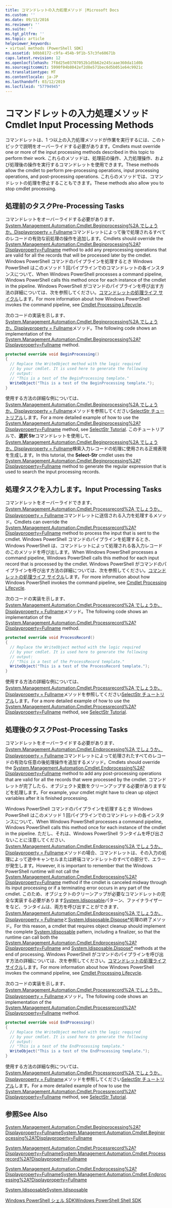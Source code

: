 ```yaml
---
title: コマンドレットの入力処理メソッド |Microsoft Docs
ms.custom: ''
ms.date: 09/13/2016
ms.reviewer: ''
ms.suite: ''
ms.tgt_pltfrm: ''
ms.topic: article
helpviewer_keywords:
- virtual methods (PowerShell SDK]
ms.assetid: b0bb8172-c9fa-454b-9f1b-57c3fe60671b
caps.latest.revision: 12
ms.openlocfilehash: 7f8d25e03707052b1d5b62e245caae360da11d0b
ms.sourcegitcommit: 5990f04b8042ef2d8e571bec6d5b051e64c9921c
ms.translationtype: MT
ms.contentlocale: ja-JP
ms.lasthandoff: 03/12/2019
ms.locfileid: "57794945"
---
```

# <a name="cmdlet-input-processing-methods"></a><span data-ttu-id="be37b-102">コマンドレットの入力処理メソッド</span><span class="sxs-lookup"><span data-stu-id="be37b-102">Cmdlet Input Processing Methods</span></span>

<span data-ttu-id="be37b-103">コマンドレットは、1 つ以上の入力処理メソッドが作業を実行するには、このトピックで説明をオーバーライドする必要があります。</span><span class="sxs-lookup"><span data-stu-id="be37b-103">Cmdlets must override one or more of the input processing methods described in this topic to perform their work.</span></span> <span data-ttu-id="be37b-104">これらのメソッドは、処理前の操作、入力処理操作、および処理後の操作を実行するコマンドレットを使用できます。</span><span class="sxs-lookup"><span data-stu-id="be37b-104">These methods allow the cmdlet to perform pre-processing operations, input processing operations, and post-processing operations.</span></span> <span data-ttu-id="be37b-105">これらのメソッドでは、コマンドレットの処理を停止することもできます。</span><span class="sxs-lookup"><span data-stu-id="be37b-105">These methods also allow you to stop cmdlet processing.</span></span>

## <a name="pre-processing-tasks"></a><span data-ttu-id="be37b-106">処理前のタスク</span><span class="sxs-lookup"><span data-stu-id="be37b-106">Pre-Processing Tasks</span></span>

<span data-ttu-id="be37b-107">コマンドレットをオーバーライドする必要があります、 [System.Management.Automation.Cmdlet.Beginprocessing%2A でしょうか。Displayproperty = Fullname](/dotnet/api/system.management.automation.cmdlet.beginprocessing?view=powershellsdk-1.1.0)コマンドレットによって後で処理されるすべてのレコードの有効な前処理の操作を追加します。</span><span class="sxs-lookup"><span data-stu-id="be37b-107">Cmdlets should override the [System.Management.Automation.Cmdlet.Beginprocessing%2A?Displayproperty=Fullname](/dotnet/api/system.management.automation.cmdlet.beginprocessing?view=powershellsdk-1.1.0) method to add any preprocessing operations that are valid for all the records that will be processed later by the cmdlet.</span></span> <span data-ttu-id="be37b-108">Windows PowerShell コマンドのパイプラインを処理するとき Windows PowerShell はこのメソッド 1 回パイプラインでのコマンドレットの各インスタンスについて、</span><span class="sxs-lookup"><span data-stu-id="be37b-108">When Windows PowerShell processes a command pipeline, Windows PowerShell calls this method once for each instance of the cmdlet in the pipeline.</span></span> <span data-ttu-id="be37b-109">Windows PowerShell がコマンドのパイプラインを呼び出す方法の詳細については、次を参照してください。[コマンドレットの処理ライフ サイクル](https://msdn.microsoft.com/en-us/3202f55c-314d-4ac3-ad78-4c7ca72253c5)します。</span><span class="sxs-lookup"><span data-stu-id="be37b-109">For more information about how Windows PowerShell invokes the command pipeline, see [Cmdlet Processing Lifecycle](https://msdn.microsoft.com/en-us/3202f55c-314d-4ac3-ad78-4c7ca72253c5).</span></span>

<span data-ttu-id="be37b-110">次のコードの実装を示します、 [System.Management.Automation.Cmdlet.Beginprocessing%2A でしょうか。Displayproperty = Fullname](/dotnet/api/system.management.automation.cmdlet.beginprocessing?view=powershellsdk-1.1.0)メソッド。</span><span class="sxs-lookup"><span data-stu-id="be37b-110">The following code shows an implementation of the [System.Management.Automation.Cmdlet.Beginprocessing%2A?Displayproperty=Fullname](/dotnet/api/system.management.automation.cmdlet.beginprocessing?view=powershellsdk-1.1.0) method.</span></span>

```csharp
protected override void BeginProcessing()
{
  // Replace the WriteObject method with the logic required
  // by your cmdlet. It is used here to generate the following
  // output:
  // "This is a test of the BeginProcessing template."
  WriteObject("This is a test of the BeginProcessing template.");
}
```

<span data-ttu-id="be37b-111">使用する方法の詳細な例については、 [System.Management.Automation.Cmdlet.Beginprocessing%2A でしょうか。Displayproperty = Fullname](/dotnet/api/system.management.automation.cmdlet.beginprocessing?view=powershellsdk-1.1.0)メソッドを参照してください[SelectStr チュートリアル](./selectstr-tutorial.md)します。</span><span class="sxs-lookup"><span data-stu-id="be37b-111">For a more detailed example of how to use the [System.Management.Automation.Cmdlet.Beginprocessing%2A?Displayproperty=Fullname](/dotnet/api/system.management.automation.cmdlet.beginprocessing?view=powershellsdk-1.1.0) method, see [SelectStr Tutorial](./selectstr-tutorial.md).</span></span> <span data-ttu-id="be37b-112">このチュートリアルで、**選択 Str**コマンドレットを使用して、 [System.Management.Automation.Cmdlet.Beginprocessing%2A でしょうか。Displayproperty = Fullname](/dotnet/api/system.management.automation.cmdlet.beginprocessing?view=powershellsdk-1.1.0)検索入力レコードの処理に使用される正規表現を生成します。</span><span class="sxs-lookup"><span data-stu-id="be37b-112">In this tutorial, the **Select-Str** cmdlet uses the [System.Management.Automation.Cmdlet.Beginprocessing%2A?Displayproperty=Fullname](/dotnet/api/system.management.automation.cmdlet.beginprocessing?view=powershellsdk-1.1.0) method to generate the regular expression that is used to search the input processing records.</span></span>

## <a name="input-processing-tasks"></a><span data-ttu-id="be37b-113">処理タスクを入力します。</span><span class="sxs-lookup"><span data-stu-id="be37b-113">Input Processing Tasks</span></span>

<span data-ttu-id="be37b-114">コマンドレットをオーバーライドできます、 [System.Management.Automation.Cmdlet.Processrecord%2A でしょうか。Displayproperty = Fullname](/dotnet/api/system.management.automation.cmdlet.processrecord?view=powershellsdk-1.1.0)コマンドレットに送信される入力を処理するメソッド。</span><span class="sxs-lookup"><span data-stu-id="be37b-114">Cmdlets can override the [System.Management.Automation.Cmdlet.Processrecord%2A?Displayproperty=Fullname](/dotnet/api/system.management.automation.cmdlet.processrecord?view=powershellsdk-1.1.0) method to process the input that is sent to the cmdlet.</span></span> <span data-ttu-id="be37b-115">Windows PowerShell コマンドのパイプラインを処理するとき、Windows PowerShell は、コマンドレットによって処理される各入力レコードのこのメソッドを呼び出します。</span><span class="sxs-lookup"><span data-stu-id="be37b-115">When Windows PowerShell processes a command pipeline, Windows PowerShell calls this method for each input record that is processed by the cmdlet.</span></span> <span data-ttu-id="be37b-116">Windows PowerShell がコマンドのパイプラインを呼び出す方法の詳細については、次を参照してください。[コマンドレットの処理ライフ サイクル](https://msdn.microsoft.com/en-us/3202f55c-314d-4ac3-ad78-4c7ca72253c5)します。</span><span class="sxs-lookup"><span data-stu-id="be37b-116">For more information about how Windows PowerShell invokes the command pipeline, see [Cmdlet Processing Lifecycle](https://msdn.microsoft.com/en-us/3202f55c-314d-4ac3-ad78-4c7ca72253c5).</span></span>

<span data-ttu-id="be37b-117">次のコードの実装を示します、 [System.Management.Automation.Cmdlet.Processrecord%2A でしょうか。Displayproperty = Fullname](/dotnet/api/system.management.automation.cmdlet.processrecord?view=powershellsdk-1.1.0)メソッド。</span><span class="sxs-lookup"><span data-stu-id="be37b-117">The following code shows an implementation of the [System.Management.Automation.Cmdlet.Processrecord%2A?Displayproperty=Fullname](/dotnet/api/system.management.automation.cmdlet.processrecord?view=powershellsdk-1.1.0) method.</span></span>

```csharp
protected override void ProcessRecord()
{
  // Replace the WriteObject method with the logic required
  // by your cmdlet. It is used here to generate the following
  // output:
  // "This is a test of the ProcessRecord template."
  WriteObject("This is a test of the ProcessRecord template.");
}
```

<span data-ttu-id="be37b-118">使用する方法の詳細な例については、 [System.Management.Automation.Cmdlet.Processrecord%2A でしょうか。Displayproperty = Fullname](/dotnet/api/system.management.automation.cmdlet.processrecord?view=powershellsdk-1.1.0)メソッドを参照してください[SelectStr チュートリアル](./selectstr-tutorial.md)します。</span><span class="sxs-lookup"><span data-stu-id="be37b-118">For a more detailed example of how to use the [System.Management.Automation.Cmdlet.Processrecord%2A?Displayproperty=Fullname](/dotnet/api/system.management.automation.cmdlet.processrecord?view=powershellsdk-1.1.0) method, see [SelectStr Tutorial](./selectstr-tutorial.md).</span></span>

## <a name="post-processing-tasks"></a><span data-ttu-id="be37b-119">処理後のタスク</span><span class="sxs-lookup"><span data-stu-id="be37b-119">Post-Processing Tasks</span></span>

<span data-ttu-id="be37b-120">コマンドレットをオーバーライドする必要があります、 [System.Management.Automation.Cmdlet.Endprocessing%2A でしょうか。Displayproperty = Fullname](/dotnet/api/system.management.automation.cmdlet.endprocessing?view=powershellsdk-1.1.0)コマンドレットによって処理されたすべてのレコードの有効な任意の後処理操作を追加するメソッド。</span><span class="sxs-lookup"><span data-stu-id="be37b-120">Cmdlets should override the [System.Management.Automation.Cmdlet.Endprocessing%2A?Displayproperty=Fullname](/dotnet/api/system.management.automation.cmdlet.endprocessing?view=powershellsdk-1.1.0) method to add any post-processing operations that are valid for all the records that were processed by the cmdlet.</span></span> <span data-ttu-id="be37b-121">コマンドレットが完了したら、オブジェクト変数をクリーンアップする必要がありますなどを処理します。</span><span class="sxs-lookup"><span data-stu-id="be37b-121">For example, your cmdlet might have to clean up object variables after it is finished processing.</span></span>

<span data-ttu-id="be37b-122">Windows PowerShell コマンドのパイプラインを処理するとき Windows PowerShell はこのメソッド 1 回パイプラインでのコマンドレットの各インスタンスについて、</span><span class="sxs-lookup"><span data-stu-id="be37b-122">When Windows PowerShell processes a command pipeline, Windows PowerShell calls this method once for each instance of the cmdlet in the pipeline.</span></span> <span data-ttu-id="be37b-123">ただし、それは、Windows PowerShell ランタイムを呼び出さないことに注意してください、 [System.Management.Automation.Cmdlet.Endprocessing%2A でしょうか。Displayproperty = Fullname](/dotnet/api/system.management.automation.cmdlet.endprocessing?view=powershellsdk-1.1.0)メソッドの場合、コマンドレットは、その入力の処理によって途中キャンセルまたは終端コマンドレットのすべての部分で、エラーが発生します。</span><span class="sxs-lookup"><span data-stu-id="be37b-123">However, it is important to remember that the Windows PowerShell runtime will not call the [System.Management.Automation.Cmdlet.Endprocessing%2A?Displayproperty=Fullname](/dotnet/api/system.management.automation.cmdlet.endprocessing?view=powershellsdk-1.1.0) method if the cmdlet is canceled midway through its input processing or if a terminating error occurs in any part of the cmdlet.</span></span> <span data-ttu-id="be37b-124">このため、オブジェクトのクリーンアップが必要なコマンドレットの完全な実装する必要があります[System.Idisposable](/dotnet/api/System.IDisposable)パターン、ファイナライザーをなど、ランタイムは、両方を呼び出すことができます、 [System.Management.Automation.Cmdlet.Endprocessing%2A でしょうか。Displayproperty = Fullname](/dotnet/api/system.management.automation.cmdlet.endprocessing?view=powershellsdk-1.1.0)と[System.Idisposable.Dispose\*](/dotnet/api/System.IDisposable.Dispose)処理の終了メソッド。</span><span class="sxs-lookup"><span data-stu-id="be37b-124">For this reason, a cmdlet that requires object cleanup should implement the complete [System.Idisposable](/dotnet/api/System.IDisposable) pattern, including a finalizer, so that the runtime can call both the [System.Management.Automation.Cmdlet.Endprocessing%2A?Displayproperty=Fullname](/dotnet/api/system.management.automation.cmdlet.endprocessing?view=powershellsdk-1.1.0) and [System.Idisposable.Dispose\*](/dotnet/api/System.IDisposable.Dispose) methods at the end of processing.</span></span> <span data-ttu-id="be37b-125">Windows PowerShell がコマンドのパイプラインを呼び出す方法の詳細については、次を参照してください。[コマンドレットの処理ライフ サイクル](https://msdn.microsoft.com/en-us/3202f55c-314d-4ac3-ad78-4c7ca72253c5)します。</span><span class="sxs-lookup"><span data-stu-id="be37b-125">For more information about how Windows PowerShell invokes the command pipeline, see [Cmdlet Processing Lifecycle](https://msdn.microsoft.com/en-us/3202f55c-314d-4ac3-ad78-4c7ca72253c5).</span></span>

<span data-ttu-id="be37b-126">次のコードの実装を示します、 [System.Management.Automation.Cmdlet.Processrecord%2A でしょうか。Displayproperty = Fullname](/dotnet/api/system.management.automation.cmdlet.processrecord?view=powershellsdk-1.1.0)メソッド。</span><span class="sxs-lookup"><span data-stu-id="be37b-126">The following code shows an implementation of the [System.Management.Automation.Cmdlet.Processrecord%2A?Displayproperty=Fullname](/dotnet/api/system.management.automation.cmdlet.processrecord?view=powershellsdk-1.1.0) method.</span></span>

```csharp
protected override void EndProcessing()
{
  // Replace the WriteObject method with the logic required
  // by your cmdlet. It is used here to generate the following
  // output:
  // "This is a test of the EndProcessing template."
  WriteObject("This is a test of the EndProcessing template.");
}
```

<span data-ttu-id="be37b-127">使用する方法の詳細な例については、 [System.Management.Automation.Cmdlet.Processrecord%2A でしょうか。Displayproperty = Fullname](/dotnet/api/system.management.automation.cmdlet.processrecord?view=powershellsdk-1.1.0)メソッドを参照してください[SelectStr チュートリアル](./selectstr-tutorial.md)します。</span><span class="sxs-lookup"><span data-stu-id="be37b-127">For a more detailed example of how to use the [System.Management.Automation.Cmdlet.Processrecord%2A?Displayproperty=Fullname](/dotnet/api/system.management.automation.cmdlet.processrecord?view=powershellsdk-1.1.0) method, see [SelectStr Tutorial](./selectstr-tutorial.md).</span></span>

## <a name="see-also"></a><span data-ttu-id="be37b-128">参照</span><span class="sxs-lookup"><span data-stu-id="be37b-128">See Also</span></span>

[<span data-ttu-id="be37b-129">System.Management.Automation.Cmdlet.Beginprocessing%2A?Displayproperty=Fullname</span><span class="sxs-lookup"><span data-stu-id="be37b-129">System.Management.Automation.Cmdlet.Beginprocessing%2A?Displayproperty=Fullname</span></span>](/dotnet/api/system.management.automation.cmdlet.beginprocessing?view=powershellsdk-1.1.0)

[<span data-ttu-id="be37b-130">System.Management.Automation.Cmdlet.Processrecord%2A?Displayproperty=Fullname</span><span class="sxs-lookup"><span data-stu-id="be37b-130">System.Management.Automation.Cmdlet.Processrecord%2A?Displayproperty=Fullname</span></span>](/dotnet/api/system.management.automation.cmdlet.processrecord?view=powershellsdk-1.1.0)

[<span data-ttu-id="be37b-131">System.Management.Automation.Cmdlet.Endprocessing%2A?Displayproperty=Fullname</span><span class="sxs-lookup"><span data-stu-id="be37b-131">System.Management.Automation.Cmdlet.Endprocessing%2A?Displayproperty=Fullname</span></span>](/dotnet/api/system.management.automation.cmdlet.endprocessing?view=powershellsdk-1.1.0)

[<span data-ttu-id="be37b-132">System.Idisposable</span><span class="sxs-lookup"><span data-stu-id="be37b-132">System.Idisposable</span></span>](/dotnet/api/System.IDisposable)

[<span data-ttu-id="be37b-133">Windows PowerShell シェル SDK</span><span class="sxs-lookup"><span data-stu-id="be37b-133">Windows PowerShell Shell SDK</span></span>](../windows-powershell-reference.md)
